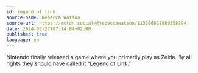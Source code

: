 ```yaml
---
id: legend_of_link
source-name: Rebecca Watson
source-url: https://mstdn.social/@rebeccawatson/113206628880358194
date: 2024-09-27T07:14:04+02:00
published: true
language: en
---
```


Nintendo finally released a game where you primarily play as Zelda. By all rights they should have called it “Legend of Link.”
